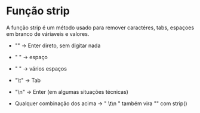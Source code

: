 # Função strip

A função strip é um método usado para remover caractéres, tabs, espaçoes em branco de váriaveis e valores.

- "" → Enter direto, sem digitar nada

- " " → espaço

- " " → vários espaços

- "\t" → Tab

- "\n" → Enter (em algumas situações técnicas)

- Qualquer combinação dos acima → " \t\n " também vira "" com strip()

